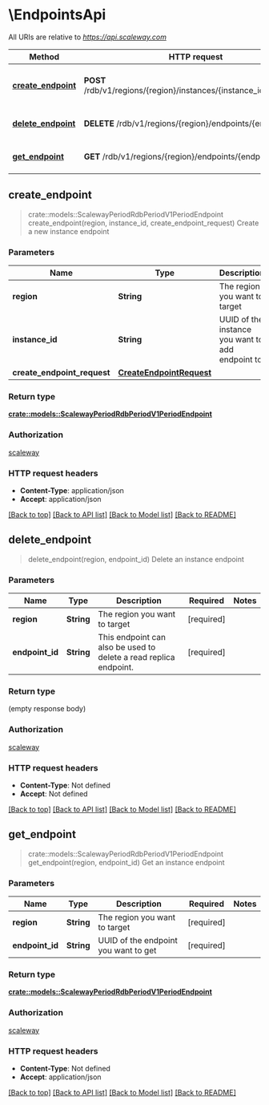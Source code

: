 # \EndpointsApi

All URIs are relative to *https://api.scaleway.com*

Method | HTTP request | Description
------------- | ------------- | -------------
[**create_endpoint**](EndpointsApi.md#create_endpoint) | **POST** /rdb/v1/regions/{region}/instances/{instance_id}/endpoints | Create a new instance endpoint
[**delete_endpoint**](EndpointsApi.md#delete_endpoint) | **DELETE** /rdb/v1/regions/{region}/endpoints/{endpoint_id} | Delete an instance endpoint
[**get_endpoint**](EndpointsApi.md#get_endpoint) | **GET** /rdb/v1/regions/{region}/endpoints/{endpoint_id} | Get an instance endpoint



## create_endpoint

> crate::models::ScalewayPeriodRdbPeriodV1PeriodEndpoint create_endpoint(region, instance_id, create_endpoint_request)
Create a new instance endpoint

### Parameters


Name | Type | Description  | Required | Notes
------------- | ------------- | ------------- | ------------- | -------------
**region** | **String** | The region you want to target | [required] |
**instance_id** | **String** | UUID of the instance you want to add endpoint to | [required] |
**create_endpoint_request** | [**CreateEndpointRequest**](CreateEndpointRequest.md) |  | [required] |

### Return type

[**crate::models::ScalewayPeriodRdbPeriodV1PeriodEndpoint**](scaleway.rdb.v1.Endpoint.md)

### Authorization

[scaleway](../README.md#scaleway)

### HTTP request headers

- **Content-Type**: application/json
- **Accept**: application/json

[[Back to top]](#) [[Back to API list]](../README.md#documentation-for-api-endpoints) [[Back to Model list]](../README.md#documentation-for-models) [[Back to README]](../README.md)


## delete_endpoint

> delete_endpoint(region, endpoint_id)
Delete an instance endpoint

### Parameters


Name | Type | Description  | Required | Notes
------------- | ------------- | ------------- | ------------- | -------------
**region** | **String** | The region you want to target | [required] |
**endpoint_id** | **String** | This endpoint can also be used to delete a read replica endpoint. | [required] |

### Return type

 (empty response body)

### Authorization

[scaleway](../README.md#scaleway)

### HTTP request headers

- **Content-Type**: Not defined
- **Accept**: Not defined

[[Back to top]](#) [[Back to API list]](../README.md#documentation-for-api-endpoints) [[Back to Model list]](../README.md#documentation-for-models) [[Back to README]](../README.md)


## get_endpoint

> crate::models::ScalewayPeriodRdbPeriodV1PeriodEndpoint get_endpoint(region, endpoint_id)
Get an instance endpoint

### Parameters


Name | Type | Description  | Required | Notes
------------- | ------------- | ------------- | ------------- | -------------
**region** | **String** | The region you want to target | [required] |
**endpoint_id** | **String** | UUID of the endpoint you want to get | [required] |

### Return type

[**crate::models::ScalewayPeriodRdbPeriodV1PeriodEndpoint**](scaleway.rdb.v1.Endpoint.md)

### Authorization

[scaleway](../README.md#scaleway)

### HTTP request headers

- **Content-Type**: Not defined
- **Accept**: application/json

[[Back to top]](#) [[Back to API list]](../README.md#documentation-for-api-endpoints) [[Back to Model list]](../README.md#documentation-for-models) [[Back to README]](../README.md)


